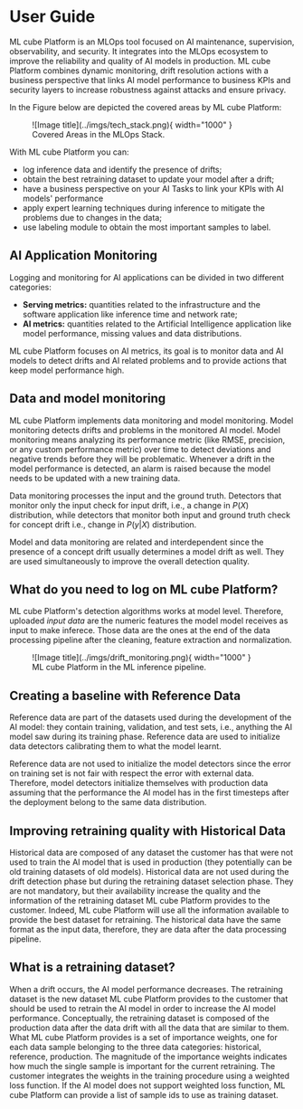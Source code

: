 # User Guide

ML cube Platform is an MLOps tool focused on AI maintenance, supervision, observability, and security. 
It integrates into the MLOps ecosystem to improve the reliability and quality of AI models in production. 
ML cube Platform combines dynamic monitoring, drift resolution actions with a business perspective that links AI model performance to business KPIs and security layers to increase robustness against attacks and ensure privacy.

In the Figure below are depicted the covered areas by ML cube Platform:
<figure markdown>
  ![Image title](../imgs/tech_stack.png){ width="1000" }
  <figcaption>Covered Areas in the MLOps Stack.</figcaption>
</figure>

With ML cube Platform you can:

- log inference data and identify the presence of drifts;
- obtain the best retraining dataset to update your model after a drift;
- have a business perspective on your AI Tasks to link your KPIs with AI models' performance
- apply expert learning techniques during inference to mitigate the problems due to changes in the data;
- use labeling module to obtain the most important samples to label.

## AI Application Monitoring
Logging and monitoring for AI applications can be divided in two different categories:

- **Serving metrics:** quantities related to the infrastructure and the software application like inference time and network rate;
- **AI metrics:** quantities related to the Artificial Intelligence application like model performance, missing values and data distributions.
 
ML cube Platform focuses on AI metrics, its goal is to monitor data and AI models to detect drifts and AI related problems and to provide actions that keep model performance high.
 
## Data and model monitoring
ML cube Platform implements data monitoring and model monitoring. 
Model monitoring detects drifts and problems in the monitored AI model.
Model monitoring means analyzing its performance metric (like RMSE, precision, or any custom performance metric) over time to detect deviations and negative trends before they will be problematic.
Whenever a drift in the model performance is detected, an alarm is raised because the model needs to be updated with a new training data.
 
Data monitoring processes the input and the ground truth.
Detectors that monitor only the input check for input drift, i.e., a change in $P(X)$ distribution, while detectors that monitor both input and ground truth check for concept drift i.e., change in $P(y | X)$ distribution.
 
Model and data monitoring are related and interdependent since the presence of a concept drift usually determines a model drift as well.
They are used simultaneously to improve the overall detection quality.
 
## What do you need to log on ML cube Platform?
ML cube Platform's detection algorithms works at model level.
Therefore, uploaded *input data* are the numeric features the model model receives as input to make inferece.
Those data are the ones at the end of the data processing pipeline after the cleaning, feature extraction and normalization.

<figure markdown>
  ![Image title](../imgs/drift_monitoring.png){ width="1000" }
  <figcaption>ML cube Platform in the ML inference pipeline.</figcaption>
</figure>


## Creating a baseline with Reference Data
Reference data are part of the datasets used during the development of the AI model: they contain training, validation, and test sets, i.e., anything the AI model saw during its training phase.
Reference data are used to initialize data detectors calibrating them to what the model learnt.
 
Reference data are not used to initialize the model detectors since the error on training set is not fair with respect the error with external data.
Therefore, model detectors initialize themselves with production data assuming that the performance the AI model has in the first timesteps after the deployment belong to the same data distribution.
 
## Improving retraining quality with Historical Data
Historical data are composed of any dataset the customer has that were not used to train the AI model that is used in production (they potentially can be old training datasets of old models).
Historical data are not used during the drift detection phase but during the retraining dataset selection phase.
They are not mandatory, but their availability increase the quality and the information of the retraining dataset ML cube Platform provides to the customer.
Indeed, ML cube Platform will use all the information available to provide the best dataset for retraining. 
The historical data have the same format as the input data, therefore, they are data after the data processing pipeline.
 
## What is a retraining dataset?
When a drift occurs, the AI model performance decreases.
The retraining dataset is the new dataset ML cube Platform provides to the customer that should be used to retrain the AI model in order to increase the AI model performance.
Conceptually, the retraining dataset is composed of the production data after the data drift with all the data that are similar to them.
What ML cube Platform provides is a set of importance weights, one for each data sample belonging to the three data categories: historical, reference, production.
The magnitude of the importance weights indicates how much the single sample is important for the current retraining.
The customer integrates the weights in the training procedure using a weighted loss function.
If the AI model does not support weighted loss function, ML cube Platform can provide a list of sample ids to use as training dataset.